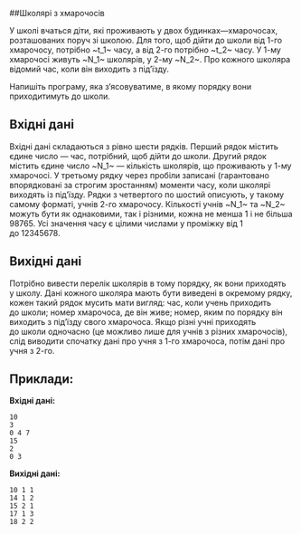 ##Школярі з&nbsp;хмарочосів

У&nbsp;школі вчаться діти, які проживають у&nbsp;двох будинках—хмарочосах, розташованих поруч зі школою. Для того, щоб дійти до&nbsp;школи від 1-го хмарочосу, потрібно ~t_1~ часу, а&nbsp;від 2-го потрібно ~t_2~ часу. У&nbsp;1-му хмарочосі живуть ~N_1~ школярів, у&nbsp;2-му ~N_2~. Про кожного школяра відомий час, коли він виходить з&nbsp;під’їзду.

Напишіть програму, яка з’ясовуватиме, в&nbsp;якому порядку вони приходитимуть до&nbsp;школи.

## Вхідні дані
Вхідні дані складаються з&nbsp;рівно шести рядків. Перший рядок містить єдине число — час, потрібний, щоб дійти до&nbsp;школи. Другий рядок містить єдине число ~N_1~ — кількість школярів, що&nbsp;проживають у&nbsp;1-му хмарочосі. У&nbsp;третьому рядку через пробіли записані (гарантовано впорядковані за&nbsp;строгим зростанням) моменти часу, коли школярі виходять із під’їзду. Рядки з&nbsp;четвертого по&nbsp;шостий описують, у&nbsp;такому самому форматі, учнів 2-го хмарочосу. Кількості учнів ~N_1~ та&nbsp;~N_2~ можуть бути як&nbsp;однаковими, так і&nbsp;різними, кожна не менша 1 і&nbsp;не більша 98765. Усі значення часу є цілими числами у&nbsp;проміжку від 1 до&nbsp;12345678.

## Вихідні дані
Потрібно вивести перелік школярів в&nbsp;тому порядку, як&nbsp;вони приходять у&nbsp;школу. Дані кожного школяра мають бути виведені в&nbsp;окремому рядку, кожен такий рядок мусить мати вигляд: час, коли учень приходить до&nbsp;школи; номер хмарочоса, де він живе; номер, яким по&nbsp;порядку він виходить з&nbsp;під’їзду свого хмарочоса. Якщо різні учні приходять до&nbsp;школи одночасно (це можливо лише для учнів з&nbsp;різних хмарочосів), слід виводити спочатку дані про учня з&nbsp;1-го хмарочоса, потім дані про учня з&nbsp;2-го.

## Приклади:
**Вхідні дані:**
```
10
3
0 4 7
15
2
0 3
```

**Вихідні дані:**
```
10 1 1
14 1 2
15 2 1
17 1 3
18 2 2
```
